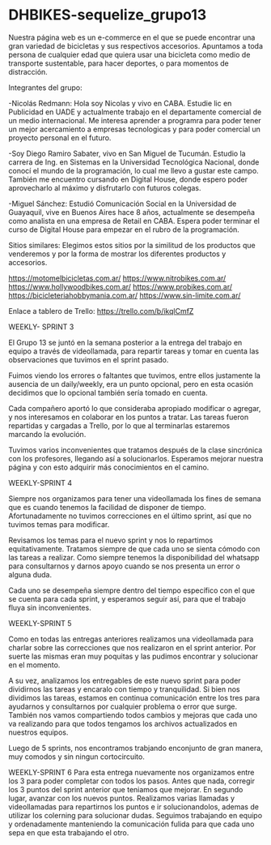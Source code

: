 # DHBIKES-sequelize_grupo13


Nuestra página web es un e-commerce en el que se puede encontrar una gran variedad de bicicletas y sus respectivos accesorios. Apuntamos a toda persona de cualquier edad que quiera usar una bicicleta como medio de transporte sustentable, para hacer deportes, o para momentos de distracción.

Integrantes del grupo:

-Nicolás Redmann: Hola soy Nicolas y vivo en CABA. Estudie lic en Publicidad en UADE y actualmente trabajo en el departamente comercial de un medio internacional. Me interesa aprender a programra para poder tener un mejor acercamiento a empresas tecnologicas y para poder comercial un proyecto personal en el futuro.

-Soy Diego Ramiro Sabater, vivo en San Miguel de Tucumán. Estudio la carrera de Ing. en Sistemas en la Universidad Tecnológica Nacional, donde conocí el mundo de la programación, lo cual me llevo a gustar este campo. También me encuentro cursando en Digital House, donde espero poder aprovecharlo al máximo y disfrutarlo con futuros colegas.

-Miguel Sánchez: Estudió Comunicación Social en la Universidad de Guayaquil, vive en Buenos Aires hace 8 años, actualmente se desempeña como analista en una empresa de Retail en CABA. Espera poder terminar el curso de Digital House para empezar en el rubro de la programación.

Sitios similares: Elegimos estos sitios por la similitud de los productos que venderemos y por la forma de mostrar los diferentes productos y accesorios.

https://motomelbicicletas.com.ar/ https://www.nitrobikes.com.ar/ https://www.hollywoodbikes.com.ar/ https://www.probikes.com.ar/ https://bicicleteriahobbymania.com.ar/ https://www.sin-limite.com.ar/

Enlace a tablero de Trello: https://trello.com/b/ikqlCmfZ

WEEKLY- SPRINT 3

El Grupo 13 se juntó en la semana posterior a la entrega del trabajo en equipo a través de videollamada, para repartir tareas y tomar en cuenta las observaciones que tuvimos en el sprint pasado.

Fuimos viendo los errores o faltantes que tuvimos, entre ellos justamente la ausencia de un daily/weekly, era un punto opcional, pero en esta ocasión decidimos que lo opcional también sería tomado en cuenta.

Cada compañero aportó lo que consideraba apropiado modificar o agregar, y nos interesamos en colaborar en los puntos a tratar. Las tareas fueron repartidas y cargadas a Trello, por lo que al terminarlas estaremos marcando la evolución.

Tuvimos varios inconvenientes que tratamos después de la clase sincrónica con los profesores, llegando así a solucionarlos. Esperamos mejorar nuestra página y con esto adquirir más conocimientos en el camino.

WEEKLY-SPRINT 4

Siempre nos organizamos para tener una videollamada los fines de semana que es cuando tenemos la facilidad de disponer de tiempo. Afortunadamente no tuvimos correcciones en el último sprint, así que no tuvimos temas para modificar.

Revisamos los temas para el nuevo sprint y nos lo repartimos equitativamente. Tratamos siempre de que cada uno se sienta cómodo con las tareas a realizar. Como siempre tenemos la disponibilidad del whatsapp para consultarnos y darnos apoyo cuando se nos presenta un error o alguna duda.

Cada uno se desempeña siempre dentro del tiempo específico con el que se cuenta para cada sprint, y esperamos seguir así, para que el trabajo fluya sin inconvenientes.

WEEKLY-SPRINT 5

Como en todas las entregas anteriores realizamos una videollamada para charlar sobre las correcciones que nos realizaron en el sprint anterior. Por suerte las mismas eran muy poquitas y las pudimos encontrar y solucionar en el momento.

A su vez, analizamos los entregables de este nuevo sprint para poder dividirnos las tareas y encaralo con tiempo y tranquilidad. Si bien nos dividimos las tareas, estamos en continua comunicación entre los tres para ayudarnos y consultarnos por cualquier problema o error que surge. También nos vamos compartiendo todos cambios y mejoras que cada uno va realizando para que todos tengamos los archivos actualizados en nuestros equipos.

Luego de 5 sprints, nos encontramos trabjando enconjunto de gran manera, muy comodos y sin ningun cortocircuito.

WEEKLY-SPRINT 6
Para esta entrega nuevamente nos organizamos entre los 3 para poder completar con todos los pasos. Antes que nada, corregir los 3 puntos del sprint anterior que teniamos que mejorar. En segundo lugar, avanzar con los nuevos puntos. 
Realizamos varias llamadas y videollamadas para repartirnos los puntos e ir solucionandolos, ademas de utilizar los colerning para solucionar dudas. 
Seguimos trabajando en equipo y ordenadamente manteniendo la comunicación fulida para que cada uno sepa en que esta trabajando el otro. 